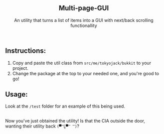 <h2  align="center">Multi-page-GUI</h2>
<p  align="center">An utility that turns a list of items into a GUI with next/back scrolling functionallity</p>

<br/>

## Instructions:

1. Copy and paste the util class from ```src/me/tokyojack/bukkit``` to your project.
2. Change the package at the top to your needed one, and you're good to go!

## Usage:

Look at the ``/test`` folder for an example of this being used.

##

Now you've just obtained the utility! Is that the CIA outside the door, wanting their utility back ```(▀̿Ĺ̯▀̿ ̿)```?
